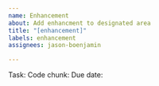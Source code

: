 ```yaml
---
name: Enhancement
about: Add enhancment to designated area
title: "[enhancement]"
labels: enhancement
assignees: jason-boenjamin

---
```


Task:
Code chunk:
Due date:
